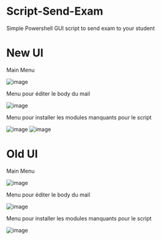 # Script-Send-Exam
Simple Powershell GUI script to send exam to your student

# New UI
Main Menu

![image](https://github.com/Bouly/Script-Send-Exam/assets/94909482/85545497-f1c7-4826-85f4-423a11e6edb2)

Menu pour éditer le body du mail

![image](https://github.com/Bouly/Script-Send-Exam/assets/94909482/d8a7ddba-40aa-4184-ae3d-664630cf0a4b)

Menu pour installer les modules manquants pour le script

![image](https://github.com/Bouly/Script-Send-Exam/assets/94909482/e4a61c86-97cc-40f2-a470-8aaa62883449)  ![image](https://github.com/Bouly/Script-Send-Exam/assets/94909482/747abc70-8936-4c04-9bfb-1278da1ee224)

# Old UI
Main Menu

![image](https://github.com/Bouly/Script-Send-Exam/assets/94909482/e810c062-5d99-49e6-84ac-9bc6efb2b32f)

Menu pour éditer le body du mail

![image](https://github.com/Bouly/Script-Send-Exam/assets/94909482/279b4beb-e81b-44c5-9c67-8a474c3f82e3)

Menu pour installer les modules manquants pour le script

![image](https://github.com/Bouly/Script-Send-Exam/assets/94909482/7d4f5060-e3de-4c2b-a6a4-9ddc1cccb9d3)
